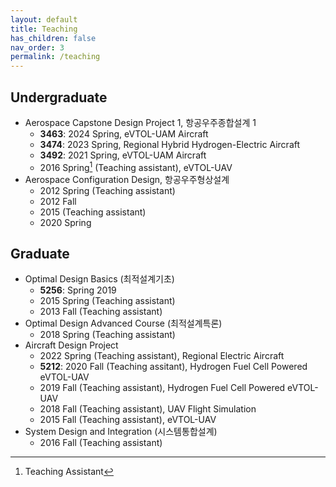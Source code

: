 ```yaml
---
layout: default
title: Teaching
has_children: false
nav_order: 3
permalink: /teaching
---
```


## Undergraduate

- Aerospace Capstone Design Project 1, 항공우주종합설계 1
  - **3463**: 2024 Spring, eVTOL-UAM Aircraft
  - **3474**: 2023 Spring, Regional Hybrid Hydrogen-Electric Aircraft
  - **3492**: 2021 Spring, eVTOL-UAM Aircraft
  - 2016 Spring[^1] (Teaching assistant), eVTOL-UAV
- Aerospace Configuration Design, 항공우주형상설계
  - 2012 Spring (Teaching assistant)
  - 2012 Fall
  - 2015 (Teaching assistant)
  - 2020 Spring

## Graduate

- Optimal Design Basics (최적설계기초)
  - **5256**: Spring 2019
  - 2015 Spring (Teaching assistant)
  - 2013 Fall (Teaching assistant)
- Optimal Design Advanced Course (최적설계특론)
  - 2018 Spring (Teaching assistant)
- Aircraft Design Project
  - 2022 Spring (Teaching assistant), Regional Electric Aircraft
  - **5212**: 2020 Fall (Teaching assitant),  Hydrogen Fuel Cell Powered eVTOL-UAV
  - 2019 Fall (Teaching assistant), Hydrogen Fuel Cell Powered eVTOL-UAV
  - 2018 Fall (Teaching assistant), UAV Flight Simulation
  - 2015 Fall (Teaching assistant), eVTOL-UAV
- System Design and Integration (시스템통합설계)
  - 2016 Fall (Teaching assistant)

[^1]: Teaching Assistant
